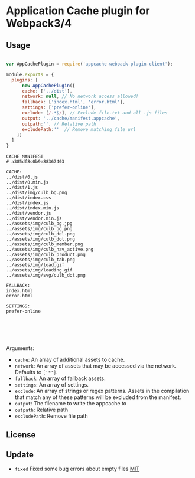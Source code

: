 # Application Cache plugin for Webpack3/4

## Usage

```javascript

var AppCachePlugin = require('appcache-webpack-plugin-client');

module.exports = {
  plugins: [
      new AppCachePlugin({
      cache: ['../dist'],
      network: null, // No network access allowed!
      fallback: ['index.html', 'error.html'],
      settings: ['prefer-online'],
      exclude: [/.*$/], // Exclude file.txt and all .js files
      output: '../cache/manifest.appcache',
      outpath:'', // Relative path
      excludePath:''  // Remove matching file url
    })
  ]
}
```

```
CACHE MANIFEST
# a385df8c0b9e88367403

CACHE:
../dist/0.js
../dist/0.min.js
../dist/1.js
../dist/img/culb_bg.png
../dist/index.css
../dist/index.js
../dist/index.min.js
../dist/vendor.js
../dist/vendor.min.js
../assets/img/culb_bg.jpg
../assets/img/culb_bg.png
../assets/img/culb_del.png
../assets/img/culb_dot.png
../assets/img/culb_member.png
../assets/img/culb_nav_active.png
../assets/img/culb_product.png
../assets/img/culb_tab.png
../assets/img/load.gif
../assets/img/loading.gif
../assets/img/svg/culb_dot.png

FALLBACK:
index.html
error.html

SETTINGS:
prefer-online






```

Arguments:

* `cache`: An array of additional assets to cache.
* `network`: An array of assets that may be accessed via the network.
  Defaults to `['*']`.
* `fallback`: An array of fallback assets.
* `settings`: An array of settings.
* `exclude`: An array of strings or regex patterns. Assets in the compilation
that match any of these patterns will be excluded from the manifest.
* `output`: The filename to write the appcache to
* `outpath`: Relative path 
* `excludePath`: Remove file path
## License

## Update
* `fixed` Fixed some bug errors about empty files
[MIT](http://www.opensource.org/licenses/mit-license.php)
